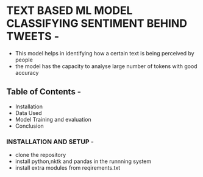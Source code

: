# TEXT BASED ML MODEL CLASSIFYING SENTIMENT BEHIND TWEETS  -
* This model helps in identifying how a certain text is being perceived by people
* the model has the capacity to analyse large number of tokens with good accuracy
## Table of Contents -
* Installation
* Data Used
* Model Training and evaluation
* Conclusion
### INSTALLATION AND SETUP -
* clone the repository <sentiment>
* install python,nktk and pandas in the runnning system
* install extra modules from reqirements.txt
